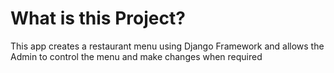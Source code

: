 # What is this Project?

This app creates a restaurant menu using Django Framework and allows the Admin to control 
the menu and make changes when required